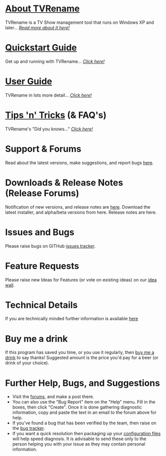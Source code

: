 # [**About TVRename**](about "Read more about TVRename") 
TVRename is a TV Show management tool that runs on Windows XP and later... *[Read more about it here!](about "Read more about TVRename")*

# [**Quickstart Guide**](quickstart "Read The Quickstart Guide")
Get up and running with TVRename... *[Click here!](quickstart "Read The Quickstart Guide")*

# [**User Guide**](userguide "Read The User Guide")
TVRename in lots more detail... *[Click here!](userguide "Read The User Guide")*

# [**Tips 'n' Tricks**](tips-tricks "Read Tips 'n' Tricks") (& FAQ's)
TVRename's "Did you knows..." *[Click here!](tips-tricks "Read Tips 'n' Tricks")*

# Support & Forums
Read about the latest versions, make suggestions, and report bugs [here](https://groups.google.com/forum/#!forum/tvrename). 

# Downloads & Release Notes (Release Forums)
Notification of new versions, and release notes are [here](https://groups.google.com/forum/#!forum/tvrename-releases). 
Download the latest installer, and alpha/beta versions from here. Release notes are here. 

# Issues and Bugs
Please raise bugs on GITHub [issues tracker](https://github.com/TV-Rename/tvrename/issues).

# Feature Requests
Please raise new Ideas for Features (or vote on existing ideas) on our [idea wall](http://ideas.theideawall.com/TVRename/Forum/Details/8dea3275-4010-4bab-9763-a8bb613517e0).

# Technical Details
If you are technically minded further information is available [here](technical)

# Buy me a drink
If this program has saved you time, or you use it regularly, then [buy me a drink](https://www.paypal.com/cgi-bin/webscr?cmd=_xclick&business=paypal%40tvrename%2ecom&item_name=TVRename%20thank-you%20drink&no_shipping=0&no_note=1&tax=0&currency_code=USD&lc=AU&bn=PP%2dDonationsBF&charset=UTF%2d8) to say thanks! Suggested amount is the price you'd pay for a beer (or drink of your choice).

# Further Help, Bugs, and Suggestions
* Visit the [forums](https://groups.google.com/forum/#!forum/tvrename), and make a post there. 
* You can also use the "Bug Report" item on the "Help" menu. Fill in the boxes, then click "Create". Once it is done gathering diagnostic information, copy and paste the text in an email to the forum above for help.
* If you've found a bug that has been verified by the team, then raise on the [bug tracker](https://github.com/TV-Rename/tvrename/issues).
* If you want a quick resolution then packaging up your [configuration files](https://tv-rename.github.io/tvrename/userguide#files) will help speed diagnosis. It is advisable to send these only to the person helping you with your issue as they may contain personal information.
